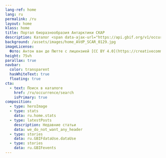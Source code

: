 ```yaml
---
lang-ref: home
lang: ru
permalink: /ru
layout: home
klass: home
title: Портал биоразнообразия Антарктики СКАР
description: Каталог <span data-ajax-url="https://api.gbif.org/v1/occurrence/search?geometry=POLYGON((180%20-44.3,173%20-44.3,173%20-47.5,170%20-47.5,157%20-47.5,157%20-45.9,150%20-45.9,150%20-47.5,143%20-47.5,143%20-45.8,140%20-45.8,140%20-44.5,137%20-44.5,137%20-43,135%20-43,135%20-41.7,131%20-41.7,131%20-40.1,115%20-40.1,92%20-40.1,92%20-41.4,78%20-41.4,78%20-42.3,69%20-42.3,69%20-43.3,47%20-43.3,47%20-41.7,30%20-41.7,12%20-41.7,12%20-40.3,10%20-40.3,10%20-38.3,-5%20-38.3,-5%20-38.9,-9%20-38.9,-9%20-40.2,-13%20-40.2,-13%20-41.4,-21%20-41.4,-21%20-42.5,-39%20-42.5,-39%20-40.7,-49%20-40.7,-49%20-48.6,-54%20-48.6,-54%20-55.7,-62.7972582608082%20-55.7,-64%20-55.7,-64%20-57.8,-71%20-57.8,-71%20-58.9,-80%20-58.9,-80%20-40,-125%20-40,-167%20-40,-167%20-42.6,-171%20-42.6,-171%20-44.3,-180%20-44.3,-180%20-90,%200%20-90,180%20-90,180%20-44.3))"></span> антарктических находок.
background: /assets/images/home_AVdP_SCAR_0129.jpg
imageLicense:
  Фото: Антон ван де Пютте с лицензией [CC BY 4.0](https://creativecommons.org/licenses/by/4.0/)
height: 75vh
parallax: true
navbar:
  color: transparent
  hasWhiteText: true
  floating: true
cta:
  - text: Поиск в каталоге
    href: /ru/occurrence/search
    isPrimary: true
composition:
  - type: heroImage
  - type: stats
    data: ru.home.stats
  - type: latestPosts
    description: Недавние статьи
    data: we_do_not_want_any_header
  - type: stories
    data: ru.GBIFdataUse.dataUse
  - type: stories
    data: ru.GBIFevents
---
```

